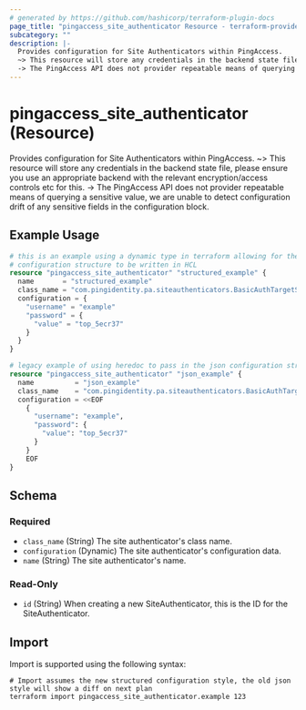 ```yaml
---
# generated by https://github.com/hashicorp/terraform-plugin-docs
page_title: "pingaccess_site_authenticator Resource - terraform-provider-pingaccess"
subcategory: ""
description: |-
  Provides configuration for Site Authenticators within PingAccess.
  ~> This resource will store any credentials in the backend state file, please ensure you use an appropriate backend with the relevant encryption/access controls etc for this.
  -> The PingAccess API does not provider repeatable means of querying a sensitive value, we are unable to detect configuration drift of any sensitive fields in the configuration block.
---
```


# pingaccess_site_authenticator (Resource)

Provides configuration for Site Authenticators within PingAccess.
~> This resource will store any credentials in the backend state file, please ensure you use an appropriate backend with the relevant encryption/access controls etc for this.
-> The PingAccess API does not provider repeatable means of querying a sensitive value, we are unable to detect configuration drift of any sensitive fields in the configuration block.

## Example Usage

```terraform
# this is an example using a dynamic type in terraform allowing for the json
# configuration structure to be written in HCL
resource "pingaccess_site_authenticator" "structured_example" {
  name       = "structured_example"
  class_name = "com.pingidentity.pa.siteauthenticators.BasicAuthTargetSiteAuthenticator"
  configuration = {
    "username" = "example"
    "password" = {
      "value" = "top_5ecr37"
    }
  }
}

# legacy example of using heredoc to pass in the json configuration string
resource "pingaccess_site_authenticator" "json_example" {
  name          = "json_example"
  class_name    = "com.pingidentity.pa.siteauthenticators.BasicAuthTargetSiteAuthenticator"
  configuration = <<EOF
    {
      "username": "example",
      "password": {
        "value": "top_5ecr37"
      }
    }
    EOF
}
```

<!-- schema generated by tfplugindocs -->
## Schema

### Required

- `class_name` (String) The site authenticator's class name.
- `configuration` (Dynamic) The site authenticator's configuration data.
- `name` (String) The site authenticator's name.

### Read-Only

- `id` (String) When creating a new SiteAuthenticator, this is the ID for the SiteAuthenticator.

## Import

Import is supported using the following syntax:

```shell
# Import assumes the new structured configuration style, the old json style will show a diff on next plan
terraform import pingaccess_site_authenticator.example 123
```
